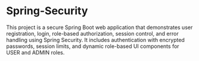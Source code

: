# Spring-Security
This project is a secure Spring Boot web application that demonstrates user registration, login, role-based authorization, session control, and error handling using Spring Security. It includes authentication with encrypted passwords, session limits, and dynamic role-based UI components for USER and ADMIN roles.
